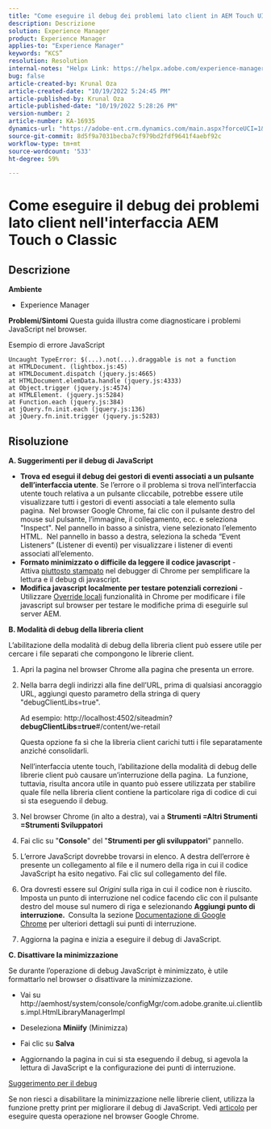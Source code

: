 ```yaml
---
title: "Come eseguire il debug dei problemi lato client in AEM Touch UI o Classic UI"
description: Descrizione
solution: Experience Manager
product: Experience Manager
applies-to: "Experience Manager"
keywords: “KCS”
resolution: Resolution
internal-notes: "Helpx Link: https://helpx.adobe.com/experience-manager/kb/How-to-debug-javascript-errors-in-AEM.html"
bug: false
article-created-by: Krunal Oza
article-created-date: "10/19/2022 5:24:45 PM"
article-published-by: Krunal Oza
article-published-date: "10/19/2022 5:28:26 PM"
version-number: 2
article-number: KA-16935
dynamics-url: "https://adobe-ent.crm.dynamics.com/main.aspx?forceUCI=1&pagetype=entityrecord&etn=knowledgearticle&id=ffcea1ea-d24f-ed11-bba2-00224808679b"
source-git-commit: 8d5f9a7031becba7cf979bd2fdf9641f4aebf92c
workflow-type: tm+mt
source-wordcount: '533'
ht-degree: 59%

---
```


# Come eseguire il debug dei problemi lato client nell&#39;interfaccia AEM Touch o Classic

## Descrizione

<b>Ambiente</b>
- Experience Manager



<b>Problemi/Sintomi</b>
Questa guida illustra come diagnosticare i problemi JavaScript nel browser.

Esempio di errore JavaScript




```
Uncaught TypeError: $(...).not(...).draggable is not a function
at HTMLDocument. (lightbox.js:45)
at HTMLDocument.dispatch (jquery.js:4665)
at HTMLDocument.elemData.handle (jquery.js:4333)
at Object.trigger (jquery.js:4574)
at HTMLElement. (jquery.js:5284)
at Function.each (jquery.js:384)
at jQuery.fn.init.each (jquery.js:136)
at jQuery.fn.init.trigger (jquery.js:5283)
```



## Risoluzione


<b>A. Suggerimenti per il debug di JavaScript</b>

- <b>Trova ed esegui il debug dei gestori di eventi associati a un pulsante dell’interfaccia utente</b>. Se l’errore o il problema si trova nell’interfaccia utente touch relativa a un pulsante cliccabile, potrebbe essere utile visualizzare tutti i gestori di eventi associati a tale elemento sulla pagina.  Nel browser Google Chrome, fai clic con il pulsante destro del mouse sul pulsante, l’immagine, il collegamento, ecc. e seleziona &quot;Inspect&quot;. Nel pannello in basso a sinistra, viene selezionato l’elemento HTML.  Nel pannello in basso a destra, seleziona la scheda “Event Listeners” (Listener di eventi) per visualizzare i listener di eventi associati all’elemento.
- <b>Formato minimizzato o difficile da leggere il codice javascript</b> - Attiva [piuttosto stampato](https://developers.google.com/web/tools/chrome-devtools/javascript/pretty-print) nel debugger di Chrome per semplificare la lettura e il debug di javascript.
- <b>Modifica javascript localmente per testare potenziali correzioni</b> - Utilizzare [Override locali](https://developers.google.com/web/updates/2018/01/devtools#overrides) funzionalità in Chrome per modificare i file javascript sul browser per testare le modifiche prima di eseguirle sul server AEM.


<b>B. Modalità di debug della libreria client</b>

L’abilitazione della modalità di debug della libreria client può essere utile per cercare i file separati che compongono le librerie client.

1. Apri la pagina nel browser Chrome alla pagina che presenta un errore.
2. Nella barra degli indirizzi alla fine dell’URL, prima di qualsiasi ancoraggio URL, aggiungi questo parametro della stringa di query &quot;debugClientLibs=true&quot;.

   Ad esempio: http://localhost:4502/siteadmin?<b>debugClientLibs=true</b>#/content/we-retail

   Questa opzione fa sì che la libreria client carichi tutti i file separatamente anziché consolidarli.

   Nell’interfaccia utente touch, l’abilitazione della modalità di debug delle librerie client può causare un’interruzione della pagina.  La funzione, tuttavia, risulta ancora utile in quanto può essere utilizzata per stabilire quale file nella libreria client contiene la particolare riga di codice di cui si sta eseguendo il debug.
3. Nel browser Chrome (in alto a destra), vai a <b>Strumenti =Altri Strumenti =Strumenti Sviluppatori</b>
4. Fai clic su &quot;<b>Console</b>&quot; del &quot;<b>Strumenti per gli sviluppatori</b>&quot; pannello.
5. L’errore JavaScript dovrebbe trovarsi in elenco. A destra dell’errore è presente un collegamento al file e il numero della riga in cui il codice JavaScript ha esito negativo. Fai clic sul collegamento del file.
6. Ora dovresti essere sul *Origini* sulla riga in cui il codice non è riuscito. Imposta un punto di interruzione nel codice facendo clic con il pulsante destro del mouse sul numero di riga e selezionando <b>Aggiungi punto di interruzione.  </b>Consulta la sezione [Documentazione di Google Chrome](https://developers.google.com/web/tools/chrome-devtools/javascript/breakpoints) per ulteriori dettagli sui punti di interruzione.
7. Aggiorna la pagina e inizia a eseguire il debug di JavaScript.


<b>C. Disattivare la minimizzazione</b>

Se durante l’operazione di debug JavaScript è minimizzato, è utile formattarlo nel browser o disattivare la minimizzazione.

- Vai su http://aemhost/system/console/configMgr/com.adobe.granite.ui.clientlibs.impl.HtmlLibraryManagerImpl


- Deseleziona <b>Miniify</b> (Minimizza)


- Fai clic su <b>Salva</b>


- Aggiornando la pagina in cui si sta eseguendo il debug, si agevola la lettura di JavaScript e la configurazione dei punti di interruzione.


<u>Suggerimento per il debug</u>

Se non riesci a disabilitare la minimizzazione nelle librerie client, utilizza la funzione pretty print per migliorare il debug di JavaScript. Vedi [articolo](https://developers.google.com/web/tools/chrome-devtools/javascript/pretty-print) per eseguire questa operazione nel browser Google Chrome.
